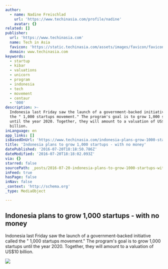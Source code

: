 ```yaml
---
author:
  - name: Nadine Freischlad
    url: 'https://www.techinasia.com/profile/nadine'
    avatar: {}
related: []
publisher:
  url: 'https://www.techinasia.com'
  name: Tech in Asia
  favicon: 'https://static.techinasia.com/assets/images/favicon/favicon.ico'
  domain: www.techinasia.com
keywords:
  - startup
  - kibar
  - valuations
  - unicorn
  - program
  - indonesia
  - tech
  - movement
  - centaur
  - '000'
description: >-
  Indonesia last Friday saw the launch of a government-backed initiative called
  the " 1,000 startups movement." The program's goal is to grow 1,000 startups
  until the year 2020. Together, they will amount to a valuation of US$10
  billion.
inLanguage: en
app_links: []
isBasedOnUrl: 'https://www.techinasia.com/indonesia-plans-grow-1000-startups-money'
title: 'Indonesia plans to grow 1,000 startups - with no money'
datePublished: '2016-07-20T18:18:50.786Z'
dateModified: '2016-07-20T18:18:02.093Z'
via: {}
starred: false
sourcePath: _posts/2016-07-20-indonesia-plans-to-grow-1000-startups-with-no-money.md
inFeed: true
hasPage: false
inNav: false
_context: 'http://schema.org'
_type: MediaObject

---
```

<article style=""><h1>Indonesia plans to grow 1,000 startups - with no money</h1><p>Indonesia last Friday saw the launch of a government-backed initiative called the " 1,000 startups movement." The program's goal is to grow 1,000 startups until the year 2020. Together, they will amount to a valuation of US$10 billion.</p><img src="https://cdn.techinasia.com/wp-content/uploads/2016/05/indonesia-640998_960_720-copy.jpg" /></article>